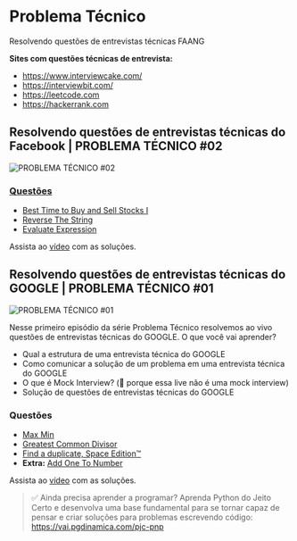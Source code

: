 # Problema Técnico
Resolvendo questões de entrevistas técnicas FAANG

**Sites com questões técnicas de entrevista:**
* https://www.interviewcake.com/
* https://interviewbit.com/
* https://leetcode.com
* https://hackerrank.com

## Resolvendo questões de entrevistas técnicas do Facebook | PROBLEMA TÉCNICO #02

![PROBLEMA TÉCNICO #02](https://i.ytimg.com/vi/0HvJj3ZsOm4/mqdefault.jpg)

### [Questões](https://www.interviewbit.com/facebook-interview-questions/)

* [Best Time to Buy and Sell Stocks I](https://www.interviewbit.com/problems/best-time-to-buy-and-sell-stocks-i/)
* [Reverse The String](https://www.interviewbit.com/problems/reverse-the-string/)
* [Evaluate Expression](https://www.interviewbit.com/problems/evaluate-expression/)

Assista ao [vídeo](https://youtu.be/0HvJj3ZsOm4) com as soluções.


## Resolvendo questões de entrevistas técnicas do GOOGLE | PROBLEMA TÉCNICO #01

![PROBLEMA TÉCNICO #01](https://i.ytimg.com/vi/-VpH54mhSu4/mqdefault.jpg)

Nesse primeiro episódio da série Problema Técnico resolvemos ao vivo questões de entrevistas técnicas do GOOGLE. O que você vai aprender?

* Qual a estrutura de uma entrevista técnica do GOOGLE 
* Como comunicar a solução de um problema em uma entrevista técnica do GOOGLE 
* O que é Mock Interview? (🚨 porque essa live não é uma mock interview)
* Solução de questões de entrevistas técnicas do GOOGLE

### Questões

* [Max Min](https://www.interviewbit.com/problems/max-min-05542f2f-69aa-4253-9cc7-84eb7bf739c4/)
* [Greatest Common Divisor](https://www.interviewbit.com/problems/greatest-common-divisor/)
* [Find a duplicate, Space Edition™](https://www.interviewcake.com/question/python/find-duplicate-optimize-for-space?) 
* **Extra:** [Add One To Number](https://www.interviewbit.com/problems/add-one-to-number/)

Assista ao [vídeo](https://youtu.be/-VpH54mhSu4) com as soluções.


> ✅  Ainda precisa aprender a programar? Aprenda Python do Jeito Certo e desenvolva uma base fundamental para se tornar capaz de pensar e criar soluções para problemas escrevendo código: https://vai.pgdinamica.com/pjc-pnp
